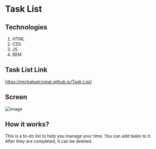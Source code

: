 # Task List

## Technologies
1. HTML
2. CSS
3. JS
4. BEM

## Task List Link

https://michalpatrzykat.github.io/Task-List/


## Screen

![image](/https://iv.pl/image/bez-tytulu.GIfpDre)

## How it works?

This is a to-do list to help you manage your time. You can add tasks to it. After they are completed, it can be deleted. 
